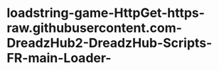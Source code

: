 # loadstring-game-HttpGet-https-raw.githubusercontent.com-DreadzHub2-DreadzHub-Scripts-FR-main-Loader-